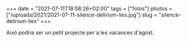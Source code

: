 +++
date = "2021-07-11T18:58:26+02:00"
tags = ["fotos"]
photos = ["/uploads/2021/2021-07-11-silence-delirium-lies.jpg"]
slug = "silence-delirium-lies"
+++

Això podria ser un petit projecte per a les vacances d'agost.

<img alt="" src="/uploads/2021/2021-07-11-silence-delirium-lies.jpg">
